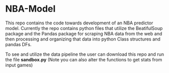 # NBA-Model
This repo contains the code towards development of an NBA predictor model. Currently the repo contains python files 
that utilize the BeatifulSoup package and the Pandas package for scraping NBA data from the web and then 
processing and organizing that data into python Class structures and pandas DFs. 

 To see and utilize the data pipeline 
the user can download this repo and run the file **sandbox.py**
(Note you can also alter the functions to get stats from input games)
